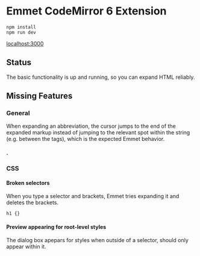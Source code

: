 # Emmet CodeMirror 6 Extension

```
npm install
npm run dev
```

[localhost:3000](http://localhost:3000)

## Status

The basic functionality is up and running, so you can expand HTML reliably.

## Missing Features

### General
When expanding an abbreviation, the cursor jumps to the end of the expanded markup instead of jumping to the relevant spot within the string (e.g. between the tags), which is the expected Emmet behavior.
#### .

### CSS

#### Broken selectors
When you type a selector and brackets, Emmet tries expanding it and deletes the brackets. 
```
h1 {} 
```

#### Preview appearing for root-level styles
The dialog box apepars for styles when outside of a selector, should only appear within it. 
